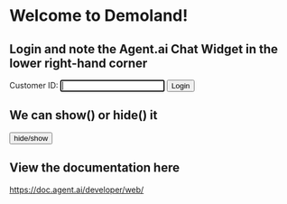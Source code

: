 # Welcome to Demoland!

## Login and note the Agent.ai Chat Widget in the lower right-hand corner
<!-- agent.ai chat widget begin -->
   <script id="user-care-script" type="text/javascript" src="https://webclient.agent.ai/js/agentai.js">
   </script>
   
Customer ID: <input type='text' name='cid' id='cid' autofocus>
<button onclick="myFunction()">Login</button>

## We can show() or hide() it
<input type='button' id='hideshow' value='hide/show' onclick="toggle()">

## View the documentation here
https://doc.agent.ai/developer/web/

<script>
function myFunction() {
    var x = document.getElementById('cid').value;
    AgentAI.initialize({
           'app_id': 'udvlVlwJLtdfGpuFvelhqw',
           'api_key': 'AHTN65UUJVE4Q0002UPWNPOZ262FC3DAWLS2KJH3XE',
           'allow_location': true,
           'api_domain': 'agent-demo01.agent.ai',
           'customer_id': x
    });
}
</script>
<!-- agent.ai chat widget end -->

<script>
function toggle() {
   AgentAI.toggle();
}
</script>
